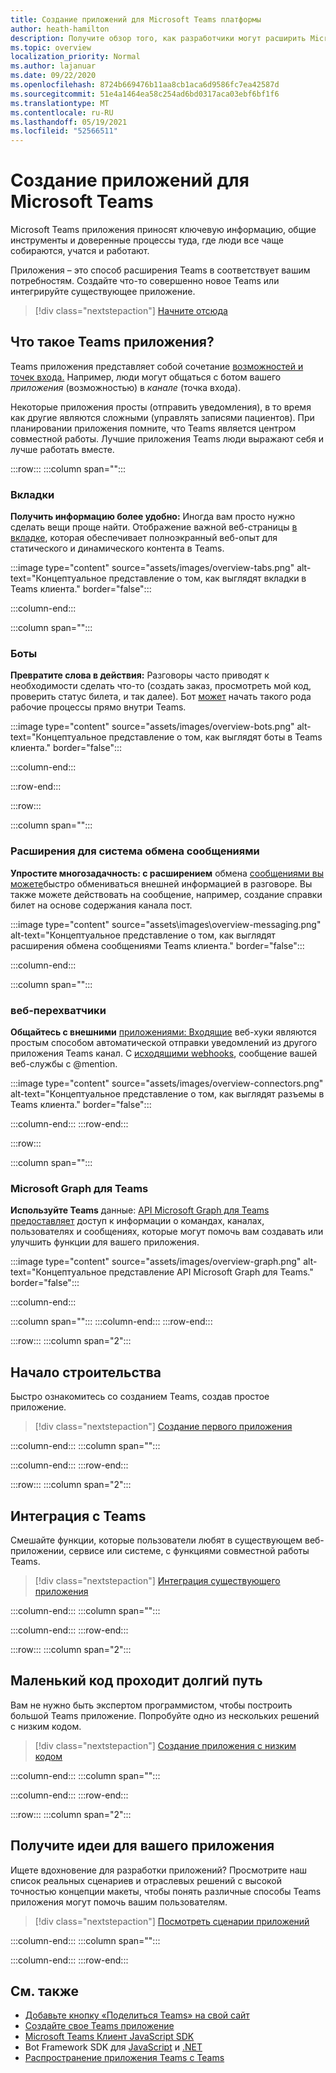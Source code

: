 ```yaml
---
title: Создание приложений для Microsoft Teams платформы
author: heath-hamilton
description: Получите обзор того, как разработчики могут расширить Microsoft Teams с пользовательскими приложениями.
ms.topic: overview
localization_priority: Normal
ms.author: lajanuar
ms.date: 09/22/2020
ms.openlocfilehash: 8724b669476b11aa8cb1aca6d9586fc7ea42587d
ms.sourcegitcommit: 51e4a1464ea58c254ad6bd0317aca03ebf6bf1f6
ms.translationtype: MT
ms.contentlocale: ru-RU
ms.lasthandoff: 05/19/2021
ms.locfileid: "52566511"
---
```

# <a name="build-apps-for-microsoft-teams"></a>Создание приложений для Microsoft Teams

Microsoft Teams приложения приносят ключевую информацию, общие инструменты и доверенные процессы туда, где люди все чаще собираются, учатся и работают.

Приложения – это способ расширения Teams в соответствует вашим потребностям. Создайте что-то совершенно новое Teams или интегрируйте существующее приложение.

> [!div class="nextstepaction"]
> [Начните отсюда](build-your-first-app/build-first-app-overview.md)

## <a name="what-are-teams-apps"></a>Что такое Teams приложения?

Teams приложения представляет собой сочетание [возможностей и](concepts/capabilities-overview.md) [точек входа.](concepts/extensibility-points.md) Например, люди могут общаться с ботом вашего *приложения* (возможностью) в *канале* (точка входа).

Некоторые приложения просты (отправить уведомления), в то время как другие являются сложными (управлять записями пациентов). При планировании приложения помните, что Teams является центром совместной работы. Лучшие приложения Teams люди выражают себя и лучше работать вместе.

:::row:::
   :::column span="":::

### <a name="tabs"></a>Вкладки

**Получить информацию более удобно:** Иногда вам просто нужно сделать вещи проще найти. Отображение важной веб-страницы [в вкладке](tabs/what-are-tabs.md), которая обеспечивает полноэкранный веб-опыт для статического и динамического контента в Teams.

:::image type="content" source="assets/images/overview-tabs.png" alt-text="Концептуальное представление о том, как выглядят вкладки в Teams клиента." border="false":::

   :::column-end:::

   :::column span="":::

### <a name="bots"></a>Боты

**Превратите слова в действия:** Разговоры часто приводят к необходимости сделать что-то (создать заказ, просмотреть мой код, проверить статус билета, и так далее). Бот [может](bots/what-are-bots.md) начать такого рода рабочие процессы прямо внутри Teams.

:::image type="content" source="assets/images/overview-bots.png" alt-text="Концептуальное представление о том, как выглядят боты в Teams клиента." border="false":::

   :::column-end:::

:::row-end:::

:::row:::

   :::column span="":::

### <a name="messaging-extensions"></a>Расширения для система обмена сообщениями

**Упростите многозадачность: с расширением** обмена [сообщениями вы можете](messaging-extensions/what-are-messaging-extensions.md)быстро обмениваться внешней информацией в разговоре. Вы также можете действовать на сообщение, например, создание справки билет на основе содержания канала пост.

:::image type="content" source="assets\images\overview-messaging.png" alt-text="Концептуальное представление о том, как выглядят расширения обмена сообщениями Teams клиента." border="false":::

   :::column-end:::

   :::column span="":::

### <a name="webhooks"></a>веб-перехватчики

**Общайтесь с внешними** [приложениями: Входящие](webhooks-and-connectors/what-are-webhooks-and-connectors.md#incoming-webhooks) веб-хуки являются простым способом автоматической отправки уведомлений из другого приложения Teams канал. С [исходящими webhooks](webhooks-and-connectors/what-are-webhooks-and-connectors.md#outgoing-webhooks), сообщение вашей веб-службы с @mention.

:::image type="content" source="assets/images/overview-connectors.png" alt-text="Концептуальное представление о том, как выглядят разъемы в Teams клиента." border="false":::

   :::column-end:::
:::row-end:::

:::row:::

   :::column span="":::

### <a name="microsoft-graph-for-teams"></a>Microsoft Graph для Teams

**Используйте Teams** данные: [API Microsoft Graph для Teams предоставляет](/graph/teams-concept-overview) доступ к информации о командах, каналах, пользователях и сообщениях, которые могут помочь вам создавать или улучшить функции для вашего приложения.

:::image type="content" source="assets/images/overview-graph.png" alt-text="Концептуальное представление API Microsoft Graph для Teams." border="false":::

   :::column-end:::

   :::column span="":::
   :::column-end:::
:::row-end:::

:::row:::
   :::column span="2":::

## <a name="start-building"></a>Начало строительства

Быстро ознакомитесь со созданием Teams, создав простое приложение.

> [!div class="nextstepaction"]
> [Создание первого приложения](build-your-first-app/build-first-app-overview.md)

   :::column-end:::
   :::column span="":::

   :::column-end:::
:::row-end:::

:::row:::
   :::column span="2":::

## <a name="integrate-with-teams"></a>Интеграция с Teams

Смешайте функции, которые пользователи любят в существующем веб-приложении, сервисе или системе, с функциями совместной работы Teams.

> [!div class="nextstepaction"]
> [Интеграция существующего приложения](samples/integrating-web-apps.md)

   :::column-end:::
   :::column span="":::

   :::column-end:::
:::row-end:::

:::row:::
   :::column span="2":::

## <a name="a-little-code-goes-a-long-way"></a>Маленький код проходит долгий путь

Вам не нужно быть экспертом программистом, чтобы построить большой Teams приложение. Попробуйте одно из нескольких решений с низким кодом.

> [!div class="nextstepaction"]
> [Создание приложения с низким кодом](samples/teams-low-code-solutions.md)

   :::column-end:::
   :::column span="":::

   :::column-end:::
:::row-end:::

:::row:::
   :::column span="2":::

## <a name="get-ideas-for-your-app"></a>Получите идеи для вашего приложения

Ищете вдохновение для разработки приложений? Просмотрите наш список реальных сценариев и отраслевых решений с высокой точностью концепции макеты, чтобы понять различные способы Teams приложения могут помочь вашим пользователям.

> [!div class="nextstepaction"]
> [Посмотреть сценарии приложений](https://adoption.microsoft.com/extensibility-look-book/scenarios/)

   :::column-end:::
   :::column span="":::

   :::column-end:::
:::row-end:::

## <a name="see-also"></a>См. также

* [Добавьте кнопку «Поделиться Teams» на свой сайт](concepts/build-and-test/share-to-teams.md)
* [Создайте свое Teams приложение](concepts/design/design-teams-app-overview.md)
* [Microsoft Teams Клиент JavaScript SDK](/javascript/api/@microsoft/teams-js/?view=msteams-client-js-latest&preserve-view=true)
* Bot Framework SDK для [JavaScript](https://github.com/Microsoft/botbuilder-js) и [.NET](https://github.com/Microsoft/botbuilder-dotnet/)
* [Распространение приложения Teams с Teams](concepts/deploy-and-publish/apps-publish-overview.md)
